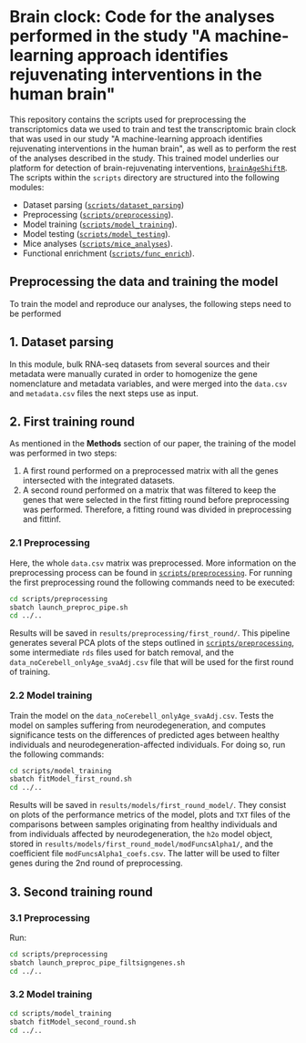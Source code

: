 # Brain clock: Code for the analyses performed in the study "A machine-learning approach identifies rejuvenating interventions in the human brain"

This repository contains the scripts used for preprocessing the transcriptomics data we used to train and test the transcriptomic brain clock that was used in our study "A machine-learning approach identifies rejuvenating interventions in the human brain", as well as to perform the rest of the analyses described in the study. This trained model underlies our platform for detection of brain-rejuvenating interventions, [`brainAgeShiftR`](https://gitlab.lcsb.uni.lu/CBG/brainAgeShiftR). The scripts within the `scripts` directory are structured into the following modules:
- Dataset parsing ([`scripts/dataset_parsing`](scripts/dataset_parsing))
- Preprocessing ([`scripts/preprocessing`](scripts/preprocessing)).
- Model training ([`scripts/model_training`](scripts/model_training)).
- Model testing ([`scripts/model_testing`](scripts/model_testing)).
- Mice analyses ([`scripts/mice_analyses`](scripts/mice_analyses)).
- Functional enrichment ([`scripts/func_enrich`](scripts/func_enrich)).

## Preprocessing the data and training the model
To train the model and reproduce our analyses, the following steps need to be performed
## 1. Dataset parsing
In this module, bulk RNA-seq datasets from several sources and their metadata were manually curated in order to homogenize the gene nomenclature and metadata variables, and were merged into the `data.csv` and `metadata.csv` files the next steps use as input.  

## 2. First training round
As mentioned in the **Methods** section of our paper, the training of the model was performed in two steps:
1. A first round performed on a preprocessed matrix with all the genes intersected with the integrated datasets.
2. A second round performed on a matrix that was filtered to keep the genes that were selected in the first fitting round before preprocessing was performed.
Therefore, a fitting round was divided in preprocessing and fittinf. 
### 2.1 Preprocessing
Here, the whole `data.csv` matrix was preprocessed. More information on the preprocessing process can be found in [`scripts/preprocessing`](scripts/preprocessing).
For running the first preprocessing round the following commands need to be executed:
```bash
cd scripts/preprocessing
sbatch launch_preproc_pipe.sh
cd ../..
```
Results will be saved in `results/preprocessing/first_round/`. This pipeline generates several PCA plots of the steps outlined in [`scripts/preprocessing`](scripts/preprocessing), some intermediate `rds` files used for batch removal, and the `data_noCerebell_onlyAge_svaAdj.csv` file that will be used for the first round of training. 
### 2.2 Model training
Train the model on the `data_noCerebell_onlyAge_svaAdj.csv`. Tests the model on samples suffering from neurodegeneration, and computes significance tests on the differences of predicted ages between healthy individuals and neurodegeneration-affected individuals. For doing so, run the following commands:
```bash
cd scripts/model_training
sbatch fitModel_first_round.sh
cd ../..
```
Results will be saved in `results/models/first_round_model/`. They consist on plots of the performance metrics of the model, plots and `TXT` files of the comparisons between samples originating from healthy individuals and from individuals affected by neurodegeneration, the `h2o` model object, stored in `results/models/first_round_model/modFuncsAlpha1/`, and the coefficient file `modFuncsAlpha1_coefs.csv`. The latter will be used to filter genes during the 2nd round of preprocessing.
## 3. Second training round
### 3.1 Preprocessing
Run:
```bash
cd scripts/preprocessing
sbatch launch_preproc_pipe_filtsigngenes.sh
cd ../..
```
### 3.2 Model training
```bash
cd scripts/model_training
sbatch fitModel_second_round.sh
cd ../..
```
